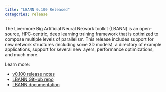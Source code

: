 ```yaml
---
title: "LBANN 0.100 Released"
categories: release
---
```


The Livermore Big Artificial Neural Network toolkit (LBANN) is an open-source, HPC-centric, deep learning training framework that is optimized to compose multiple levels of parallelism. This release includes support for new network structures (including some 3D models), a directory of example applications, support for several new layers, performance optimizations, and much more.

Learn more:
- [v0.100 release notes](https://github.com/LLNL/lbann/releases/tag/v0.100)
- [LBANN GitHub repo](https://github.com/LLNL/lbann)
- [LBANN documentation](https://github.com/LLNL/lbann/tree/develop/docs)
